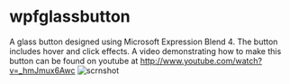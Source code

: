 wpfglassbutton
==============

A glass button designed using Microsoft Expression Blend 4. The button includes hover and click effects. A video demonstrating how to make this button can be found on youtube at http://www.youtube.com/watch?v=_hmJmux6Awc
![scrnshot](https://lh5.googleusercontent.com/-EvZRbKb0gdc/UDe2W9LuxpI/AAAAAAAAAiI/m6Nyz5emb3Q/s395/glassbuttondemo.png)

